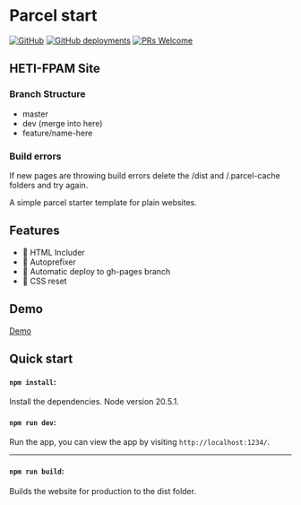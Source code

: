 # Parcel start

[![GitHub](https://img.shields.io/github/license/yesnoruly/parcel-start)](https://github.com/yesnoruly/parcel-start/blob/master/LICENSE)
[![GitHub deployments](https://img.shields.io/github/deployments/yesnoruly/parcel-start/github-pages?label=Deploy)](https://github.com/yesnoruly/parcel-start/actions)
[![PRs Welcome](https://img.shields.io/badge/PRs-welcome-brightgreen.svg?style=flat)](https://github.com/yesnoruly/parcel-start/pulls)


## HETI-FPAM Site

### Branch Structure

- master
- dev (merge into here)
- feature/name-here

### Build errors

If new pages are throwing build errors delete the /dist and /.parcel-cache folders and try again.




A simple parcel starter template for plain websites.

## Features

- 📝 HTML Includer
- 🔢 Autoprefixer
- 🎡 Automatic deploy to gh-pages branch
- 🔄 CSS reset

## Demo

[Demo](https://yesnoruly.github.io/parcel-start/)

## Quick start

#### `npm install`:

Install the dependencies.
Node version 20.5.1.

#### `npm run dev`:

Run the app, you can view the app by visiting `http://localhost:1234/`.

---

#### `npm run build`:

Builds the website for production to the dist folder.
